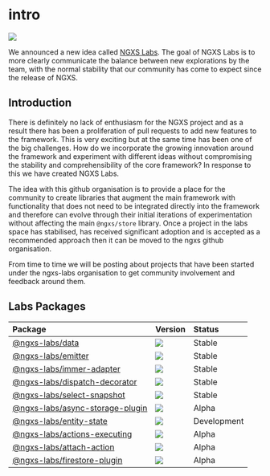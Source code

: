 # intro

![](../../.gitbook/assets/ngxs-labs.png)

We announced a new idea called [NGXS Labs](https://github.com/ngxs-labs). The goal of NGXS Labs is to more clearly communicate the balance between new explorations by the team, with the normal stability that our community has come to expect since the release of NGXS.

## Introduction

There is definitely no lack of enthusiasm for the NGXS project and as a result there has been a proliferation of pull requests to add new features to the framework. This is very exciting but at the same time has been one of the big challenges. How do we incorporate the growing innovation around the framework and experiment with different ideas without compromising the stability and comprehensibility of the core framework? In response to this we have created NGXS Labs.

The idea with this github organisation is to provide a place for the community to create libraries that augment the main framework with functionality that does not need to be integrated directly into the framework and therefore can evolve through their initial iterations of experimentation without affecting the main `@ngxs/store` library. Once a project in the labs space has stabilised, has received significant adoption and is accepted as a recommended approach then it can be moved to the ngxs github organisation.

From time to time we will be posting about projects that have been started under the ngxs-labs organisation to get community involvement and feedback around them.

## Labs Packages

| Package | Version | Status |
| :--- | :--- | :--- |
| [@ngxs-labs/data](https://npmjs.com/package/@ngxs-labs/data) | ![](https://img.shields.io/npm/v/%40ngxs-labs%2Fdata/latest.svg) | Stable |
| [@ngxs-labs/emitter](https://npmjs.com/package/@ngxs-labs/emitter) | ![](https://img.shields.io/npm/v/%40ngxs-labs%2Femitter/latest.svg) | Stable |
| [@ngxs-labs/immer-adapter](https://npmjs.com/package/@ngxs-labs/immer-adapter) | ![](https://img.shields.io/npm/v/%40ngxs-labs%2Fimmer-adapter/latest.svg) | Stable |
| [@ngxs-labs/dispatch-decorator](https://npmjs.com/package/@ngxs-labs/dispatch-decorator) | ![](https://img.shields.io/npm/v/%40ngxs-labs%2Fdispatch-decorator/latest.svg) | Stable |
| [@ngxs-labs/select-snapshot](https://npmjs.com/package/@ngxs-labs/select-snapshot) | ![](https://img.shields.io/npm/v/%40ngxs-labs%2Fselect-snapshot/latest.svg) | Stable |
| [@ngxs-labs/async-storage-plugin](https://npmjs.com/package/@ngxs-labs/async-storage-plugin) | ![](https://img.shields.io/npm/v/%40ngxs-labs%2Fasync-storage-plugin/latest.svg) | Alpha |
| [@ngxs-labs/entity-state](https://npmjs.com/package/@ngxs-labs/entity-state) | ![](https://img.shields.io/npm/v/%40ngxs-labs%2Fentity-state/latest.svg) | Development |
| [@ngxs-labs/actions-executing](https://npmjs.com/package/@ngxs-labs/actions-executing) | ![](https://img.shields.io/npm/v/%40ngxs-labs%2Factions-executing/latest.svg) | Alpha |
| [@ngxs-labs/attach-action](https://npmjs.com/package/@ngxs-labs/attach-action) | ![](https://img.shields.io/npm/v/%40ngxs-labs%2Fattach-action/latest.svg) | Alpha |
| [@ngxs-labs/firestore-plugin](https://npmjs.com/package/@ngxs-labs/firestore-plugin) | ![](https://img.shields.io/npm/v/%40ngxs-labs%2Ffirestore-plugin/latest.svg) | Alpha |

